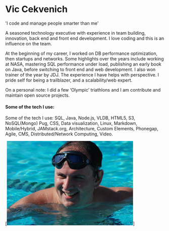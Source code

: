 
# Vic Cekvenich

'I code and manage people smarter than me'

A seasoned technology executive with experience in team building, innovation, back end and front end development. I love coding and this is an influence on the team.

At the beginning of my career, I worked on DB performance optimization, then startups
and networks. Some highlights over the years include working at NASA, mastering
SQL performance under load, publishing an early book on Java, before switching to front end
and web development. I also won trainer of the year by JDJ. The experience I have
helps with perspective. I pride self for being a trailblazer, and a scalability/web expert. 

On a personal note: I did a few ‘Olympic’ triathlons and I am contribute and maintain open source projects.

####  Some of the tech I use:
Some of the tech I use: SQL, Java,  Node.js, VLDB, HTML5, S3, NoSQL(Mongo) Pug, CSS, Data visualization, Linux, Markdown, Mobile/Hybrid, JAMstack.org, Architecture, Custom Elements, Phonegap, Agile, CMS, Distributed/Network Computing, Video.

[<img src="vic.jpg" width="400"/>]
